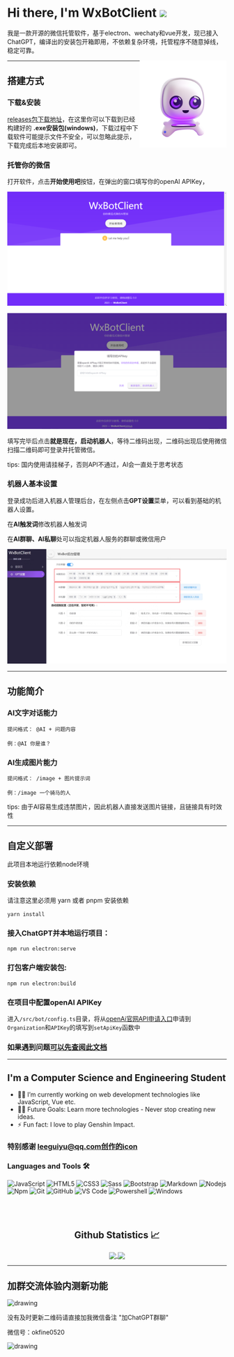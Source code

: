 # Hi there, I'm WxBotClient <img width="30px" src="https://media.tenor.com/images/3b388fe03da271d2674faf85eb7c3fcd/tenor.gif" />
我是一款开源的微信托管软件，基于electron、wechaty和vue开发，现已接入ChatGPT，编译出的安装包开箱即用，不依赖复杂环境，托管程序不随意掉线，稳定可靠。

<img align="right" height="200" src="./src/assets/icons/icon.png" />

---
## 搭建方式
### 下载&安装
[releases包下载地址](https://github.com/LittleCCB/wx-bot-client/releases)，在这里你可以下载到已经构建好的 **.exe安装包(windows)**，下载过程中下载软件可能提示文件不安全，可以忽略此提示，下载完成后本地安装即可。

### 托管你的微信
打开软件，点击**开始使用吧**按钮，在弹出的窗口填写你的openAI APIKey，

![markdown picture](./doc/images/one.png)

![markdown picture](./doc/images/apikeyinput.png)

填写完毕后点击**就是现在，启动机器人**，等待二维码出现，二维码出现后使用微信扫描二维码即可登录并托管微信。

tips: 国内使用请挂梯子，否则API不通过，AI会一直处于思考状态

### 机器人基本设置
登录成功后进入机器人管理后台，在左侧点击**GPT设置**菜单，可以看到基础的机器人设置。

在**AI触发词**修改机器人触发词

在**AI群聊、AI私聊**处可以指定机器人服务的群聊或微信用户

![markdown picture](./doc/images/gptsetting.png)

---
## 功能简介
### AI文字对话能力

```
提问格式： @AI + 问题内容

例：@AI 你是谁？
```

### AI生成图片能力
```
提问格式： /image + 图片提示词

例：/image 一个骑马的人
```
tips: 由于AI容易生成违禁图片，因此机器人直接发送图片链接，且链接具有时效性

---

## 自定义部署
此项目本地运行依赖node环境

### 安装依赖

请注意这里必须用 yarn 或者 pnpm 安装依赖
```
yarn install
```

### 接入ChatGPT并本地运行项目：

```
npm run electron:serve
```

### 打包客户端安装包:
```
npm run electron:build
```
### 在项目中配置openAI APIKey
进入`/src/bot/config.ts`目录，将从[openAi官网API申请入口](https://platform.openai.com/account/api-keys)申请到`Organization`和`APIKey`的填写到`setApiKey`函数中

### 如果遇到问题[可以先查阅此文档](./doc/problem.md)

---
## I'm a Computer Science and Engineering Student  

- 👨‍💻 I’m currently working on web development technologies like JavaScript, Vue etc.
- 💪🏼 Future Goals: Learn more technologies - Never stop creating new ideas.
- ⚡ Fun fact: I love to play Genshin Impact.

### 特别感谢 leeguiyu@qq.com创作的icon

### Languages and Tools 🛠 

![JavaScript](https://img.shields.io/badge/-JavaScript-%23F7DF1C?style=flat-square&logo=javascript&logoColor=000000&labelColor=%23F7DF1C&color=%23FFCE5A)
![HTML5](https://img.shields.io/badge/-HTML5-%23E44D27?style=flat-square&logo=html5&logoColor=ffffff)
![CSS3](https://img.shields.io/badge/-CSS3-%231572B6?style=flat-square&logo=css3)
![Sass](https://img.shields.io/badge/-Sass-%23CC6699?style=flat-square&logo=sass&logoColor=ffffff)
![Bootstrap](https://img.shields.io/badge/-Bootstrap-563D7C?style=flat-square&logo=Bootstrap)
![Markdown](https://img.shields.io/badge/-Markdown-000000?style=flat-square&logo=markdown)
![Nodejs](https://img.shields.io/badge/-Nodejs-339933?style=flat-square&logo=Node.js&logoColor=ffffff)
![Npm](https://img.shields.io/badge/-npm-CB3837?style=flat-square&logo=npm)
![Git](https://img.shields.io/badge/-Git-%23F05032?style=flat-square&logo=git&logoColor=%23ffffff)
![GitHub](https://img.shields.io/badge/-GitHub-181717?style=flat-square&logo=github)
![VS Code](http://img.shields.io/badge/-VS%20Code-007ACC?style=flat-square&logo=visual-studio-code&logoColor=ffffff)
![Powershell](http://img.shields.io/badge/-Powershell-5391FE?style=flat-square&logo=powershell&logoColor=ffffff)
![Windows](http://img.shields.io/badge/-Windows-0078D6?style=flat-square&logo=windows&logoColor=ffffff)

<br/>

<br/>

  <h2 align="center"> Github Statistics 📈 </h2>
  
  <div align="center"> 
     <a href="">
      <img align="center" src="https://github-readme-stats-sigma-five.vercel.app/api?username=LittleCCB&show_icons=true&include_all_commits=true&count_private=true&theme=react&line_height=40" />
    </a>
    <a href="">
      <img align="center" src="https://github-readme-stats.vercel.app/api/top-langs/?username=LittleCCB&theme=react&line_height=40&hide=css"/>
    </a>
</div
  
<br/>

---
## 加群交流体验内测新功能

<img src="https://web-ar.bj.bcebos.com/images/groupqrcode.jpg" alt="drawing" width="300"/>

没有及时更新二维码请直接加我微信备注 "加ChatGPT群聊"

微信号：okfine0520

<img src="https://web-ar.bj.bcebos.com/images/mywxqrcode.jpg" alt="drawing" width="300"/>

